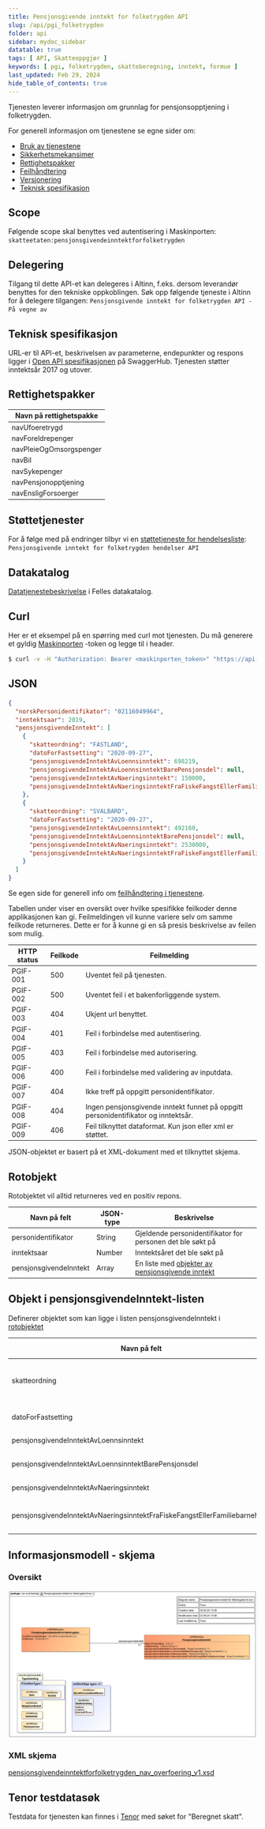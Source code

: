 ```yaml
---
title: Pensjonsgivende inntekt for folketrygden API
slug: /api/pgi_folketrygden
folder: api
sidebar: mydoc_sidebar
datatable: true
tags: [ API, Skatteoppgjør ]
keywords: [ pgi, folketrygden, skatteberegning, inntekt, formue ]
last_updated: Feb 29, 2024
hide_table_of_contents: true
---
```


<summary>Tjenesten leverer informasjon om grunnlag for pensjonsopptjening i folketrygden.</summary>

<Tabs underline={true}>
<TabItem headerText="Om tjenesten" itemKey="itemKey-1" default>

For generell informasjon om tjenestene se egne sider om:

* [Bruk av tjenestene](../om/bruk.md)
* [Sikkerhetsmekansimer](../om/sikkerhet.md)
* [Rettighetspakker](../om/rettighetspakker.md)
* [Feilhåndtering](../om/feil.md)
* [Versjonering](../om/versjoner.md)
* [Teknisk spesifikasjon](../om/tekniskspesifikasjon.md)

## Scope

Følgende scope skal benyttes ved autentisering i Maskinporten: `skatteetaten:pensjonsgivendeinntektforfolketrygden`

## Delegering

Tilgang til dette API-et kan delegeres i Altinn, f.eks. dersom leverandør benyttes for den tekniske oppkoblingen. Søk
opp følgende tjeneste i Altinn for å delegere tilgangen: `Pensjonsgivende inntekt for folketrygden API - På vegne av`

## Teknisk spesifikasjon

URL-er til API-et, beskrivelsen av parameterne, endepunkter og respons ligger
i [Open API spesifikasjonen](https://app.swaggerhub.com/apis/skatteetaten/pensjonsgivendeinntekt-for-folketrygden-api)
på SwaggerHub.
Tjenesten støtter inntektsår 2017 og utover.

## Rettighetspakker

| Navn på rettighetspakke |	
|-------------------------|
| navUfoeretrygd          |
| navForeldrepenger       |
| navPleieOgOmsorgspenger |
| navBil                  |
| navSykepenger           |
| navPensjonopptjening    |
| navEnsligForsoerger     |

## Støttetjenester

For å følge med på endringer tilbyr vi
en [støttetjeneste for hendelsesliste](./hendelser.md): `Pensjonsgivende inntekt for folketrygden hendelser API`

## Datakatalog

[Datatjenestebeskrivelse](https://data.norge.no/dataservices/70d7fb70-20e0-3c8e-a05c-0432b182ef3f) i Felles datakatalog.

</TabItem>
<TabItem headerText="Eksempler" itemKey="itemKey-2">

## Curl

Her er et eksempel på en spørring med curl mot tjenesten. Du må generere et gyldig [Maskinporten](../om/sikkerhet.md)
-token og legge til i header.

```bash
$ curl -v -H "Authorization: Bearer <maskinporten_token>" "https://api-test.sits.no/api/formueinntekt/pensjonsgivendeinntektforfolketrygden/2022/08819797596"
```

## JSON

```json
{
  "norskPersonidentifikator": "02116049964",
  "inntektsaar": 2019,
  "pensjonsgivendeInntekt": [
    {
      "skatteordning": "FASTLAND",
      "datoForFastsetting": "2020-09-27",
      "pensjonsgivendeInntektAvLoennsinntekt": 698219,
      "pensjonsgivendeInntektAvLoennsinntektBarePensjonsdel": null,
      "pensjonsgivendeInntektAvNaeringsinntekt": 150000,
      "pensjonsgivendeInntektAvNaeringsinntektFraFiskeFangstEllerFamiliebarnehage": 85000
    },
    {
      "skatteordning": "SVALBARD",
      "datoForFastsetting": "2020-09-27",
      "pensjonsgivendeInntektAvLoennsinntekt": 492160,
      "pensjonsgivendeInntektAvLoennsinntektBarePensjonsdel": null,
      "pensjonsgivendeInntektAvNaeringsinntekt": 2530000,
      "pensjonsgivendeInntektAvNaeringsinntektFraFiskeFangstEllerFamiliebarnehage": null
    }
  ]
}
```

</TabItem>
<TabItem headerText="Feilkoder" itemKey="itemKey-3">

Se egen side for generell info om [feilhåndtering i tjenestene](../om/feil.md).

Tabellen under viser en oversikt over hvilke spesifikke feilkoder denne applikasjonen kan gi. Feilmeldingen vil kunne
variere selv om samme feilkode returneres. Dette er for å kunne gi en så presis beskrivelse av feilen som mulig.

| HTTP status | Feilkode | Feilmelding                                                                        |
|-------------|----------|------------------------------------------------------------------------------------|
| PGIF-001    | 500      | Uventet feil på tjenesten.                                                         |
| PGIF-002    | 500      | Uventet feil i et bakenforliggende system.                                         |
| PGIF-003    | 404      | Ukjent url benyttet.                                                               |
| PGIF-004    | 401      | Feil i forbindelse med autentisering.                                              |
| PGIF-005    | 403      | Feil i forbindelse med autorisering.                                               |
| PGIF-006    | 400      | Feil i forbindelse med validering av inputdata.                                    |
| PGIF-007    | 404      | Ikke treff på oppgitt personidentifikator.                                         |
| PGIF-008    | 404      | Ingen pensjonsgivende inntekt funnet på oppgitt personidentifikator og inntektsår. |
| PGIF-009    | 406      | Feil tilknyttet dataformat. Kun json eller xml er støttet.                         |

</TabItem>
<TabItem headerText="Informasjonsmodell" itemKey="itemKey-4">

JSON-objektet er basert på et XML-dokument med et tilknyttet skjema.

## Rotobjekt

Rotobjektet vil alltid returneres ved en positiv repons.

| Navn på felt           | JSON-type | Beskrivelse                                                                                 |
|------------------------|-----------|---------------------------------------------------------------------------------------------|
| personidentifikator    | String    | Gjeldende personidentifikator for personen det ble søkt på                                  |
| inntektsaar            | Number    | Inntektsåret det ble søkt på                                                                |
| pensjonsgivendeInntekt | Array     | En liste med [objekter av pensjonsgivende inntekt](#objekt-i-pensjonsgivendeinntekt-listen) |

## Objekt i pensjonsgivendeInntekt-listen

Definerer objektet som kan ligge i listen pensjonsgivendeInntekt i [rotobjektet](#rotobjekt)

| Navn på felt                                                               | JSON-type | Beskrivelse                                                                                          |
|----------------------------------------------------------------------------|-----------|------------------------------------------------------------------------------------------------------|
| skatteordning                                                              | String    | Skatteordningen det leveres data for. Gyldige verdier er: [FASTLAND, SVALBARD, KILDESKATT_PAA_LOENN] |
| datoForFastsetting                                                         | String    | Dato for fastsetting. Gyldig format [YYYY-MM-DD] (ISO 8601 datoformat)                               |
| pensjonsgivendeInntektAvLoennsinntekt                                      | Number    | Pensjonsgivende lønnsinntekt                                                                         |
| pensjonsgivendeInntektAvLoennsinntektBarePensjonsdel                       | Number    | Pensjonsgivende lønnsinntekt, bare pensjonsdel                                                       |
| pensjonsgivendeInntektAvNaeringsinntekt                                    | Number    | Pensjonsgivende inntekt av næringsinntekt                                                            |
| pensjonsgivendeInntektAvNaeringsinntektFraFiskeFangstEllerFamiliebarnehage | Number    | Pensjonsgivende inntekt av næringsinntekt fra fiske, fangst eller familiebarnehage                   |

## Informasjonsmodell - skjema

### Oversikt

[![Oversikt](../../static/download/pgi-folketrygden/pgi-folketrygden.png)](../../static/download/pgi-folketrygden/pgi-folketrygden.png)

### XML skjema

[pensjonsgivendeinntektforfolketrygden_nav_overfoering_v1.xsd](../../static/download/pgi-folketrygden/pensjonsgivendeinntektforfolketrygden_nav_overfoering_v1.xsd)

</TabItem>
<TabItem headerText="Test" itemKey="itemKey-5">

## Tenor testdatasøk

Testdata for tjenesten kan finnes i [Tenor](../test/tenor.md) med søket for "Beregnet skatt".

</TabItem>
</Tabs>

